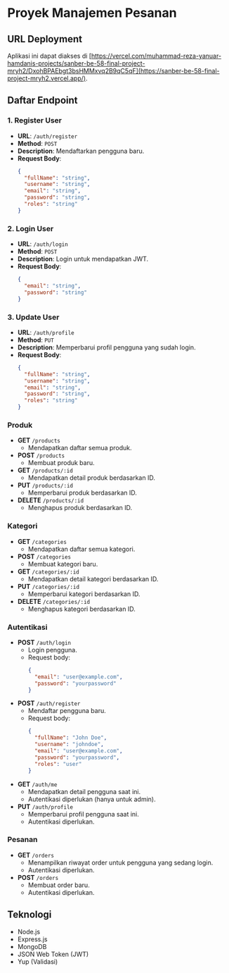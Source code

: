 # Proyek Manajemen Pesanan

## URL Deployment
Aplikasi ini dapat diakses di [https://vercel.com/muhammad-reza-yanuar-hamdanis-projects/sanber-be-58-final-project-mryh2/DxohBPAEbgt3bsHMMxvq2B9qC5qF](https://sanber-be-58-final-project-mryh2.vercel.app/).

## Daftar Endpoint

### 1. **Register User**
- **URL**: `/auth/register`
- **Method**: `POST`
- **Description**: Mendaftarkan pengguna baru.
- **Request Body**:
  ```json
  {
    "fullName": "string",
    "username": "string",
    "email": "string",
    "password": "string",
    "roles": "string"
  }

### 2. Login User
- **URL**: `/auth/login`
- **Method**: `POST`
- **Description**: Login untuk mendapatkan JWT.
- **Request Body**:
  ```json
  {
    "email": "string",
    "password": "string"
  }

### 3. Update User
- **URL**: `/auth/profile`
- **Method**: `PUT`
- **Description**: Memperbarui profil pengguna yang sudah login.
- **Request Body**:
  ```json
  {
    "fullName": "string",
    "username": "string",
    "email": "string",
    "password": "string",
    "roles": "string"
  }

### Produk
- **GET** `/products`
  - Mendapatkan daftar semua produk.
- **POST** `/products`
  - Membuat produk baru.
- **GET** `/products/:id`
  - Mendapatkan detail produk berdasarkan ID.
- **PUT** `/products/:id`
  - Memperbarui produk berdasarkan ID.
- **DELETE** `/products/:id`
  - Menghapus produk berdasarkan ID.

### Kategori
- **GET** `/categories`
  - Mendapatkan daftar semua kategori.
- **POST** `/categories`
  - Membuat kategori baru.
- **GET** `/categories/:id`
  - Mendapatkan detail kategori berdasarkan ID.
- **PUT** `/categories/:id`
  - Memperbarui kategori berdasarkan ID.
- **DELETE** `/categories/:id`
  - Menghapus kategori berdasarkan ID.

### Autentikasi
- **POST** `/auth/login`
  - Login pengguna. 
  - Request body:
    ```json
    {
      "email": "user@example.com",
      "password": "yourpassword"
    }
    ```
- **POST** `/auth/register`
  - Mendaftar pengguna baru.
  - Request body:
    ```json
    {
      "fullName": "John Doe",
      "username": "johndoe",
      "email": "user@example.com",
      "password": "yourpassword",
      "roles": "user" 
    }
    ```
- **GET** `/auth/me`
  - Mendapatkan detail pengguna saat ini. 
  - Autentikasi diperlukan (hanya untuk admin).
- **PUT** `/auth/profile`
  - Memperbarui profil pengguna saat ini. 
  - Autentikasi diperlukan.

### Pesanan
- **GET** `/orders`
  - Menampilkan riwayat order untuk pengguna yang sedang login.
  - Autentikasi diperlukan.
- **POST** `/orders`
  - Membuat order baru.
  - Autentikasi diperlukan.

## Teknologi
- Node.js
- Express.js
- MongoDB
- JSON Web Token (JWT)
- Yup (Validasi)
